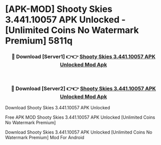 # [APK-MOD] Shooty Skies 3.441.10057 APK Unlocked - [Unlimited Coins No Watermark Premium] 5811q



<div align="center">
<h3>🔴 Download [Server1] 👉👉 <a href="https://momento.my/?title=Shooty_Skies_3.441.10057_APK_Unlocked">Shooty Skies 3.441.10057 APK Unlocked Mod Apk</a></h3><br>

<h3>🔴 Download [Server2] 👉👉 <a href="https://momento.my/?title=Shooty_Skies_3.441.10057_APK_Unlocked">Shooty Skies 3.441.10057 APK Unlocked Mod Apk</a></h3>
</div>



Download Shooty Skies 3.441.10057 APK Unlocked 

Free APK MOD Shooty Skies 3.441.10057 APK Unlocked [Unlimited Coins No Watermark Premium]

Download Shooty Skies 3.441.10057 APK Unlocked [Unlimited Coins No Watermark Premium] Mod For Android
